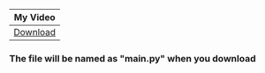 |My Video|
|----|
|[Download](https://dtr1567.github.io/TCOPY/main.py)|

### The file will be named as "main.py" when you download 

